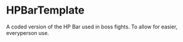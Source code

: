 # HPBarTemplate
 A coded version of the HP Bar used in boss fights. To allow for easier, everyperson use.
